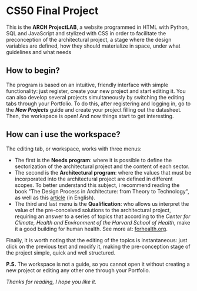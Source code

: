 # CS50 Final Project
  This is the **ARCH ProjectLAB**, a website programmed in HTML with Python, SQL and JavaScript and stylized with CSS in order to facilitate the preconception of the architectural project, a stage where the design variables are defined, how they should materialize in space, under what guidelines and what needs

## How to begin?
  The program is based on an intuitive, friendly interface with simple functionality: just register, create your new project and start editing it. You can also develop several projects simultaneously by switching the editing tabs through your Portfolio. To do this, after registering and logging in, go to the _**New Projects**_ guide and create your project filling out the datasheet. Then, the workspace is open! And now things start to get interesting.

## How can i use the workspace?
  The editing tab, or workspace, works with three menus:
  - The first is the **Needs program**: where it is possible to define the sectorization of the architectural project and the content of each sector. 
  - The second is the **Architectural program**: where the values that must be incorporated into the architectural project are defined in different scopes. To better understand this subject, i recommend reading the book "The Design Process in Architecture: from Theory to Technology", as well as this [article](https://www.researchgate.net/publication/287554488_Understanding_school_design_processes) (in English). 
  - The third and last menu is the **Qualification**: who allows us interpret the value of the pre-conceived solutions to the architectural project, requiring an answer to a series of topics that according to the _Center for Climate, Health and Environment of the Harvard School of Health_, make it a good building for human health. See more at: [forhealth.org](https://forhealth.org/).<br/>
  
  Finally, it is worth noting that the editing of the topics is instantaneous: just click on the previous text and modify it, making the pre-conception stage of the project simple, quick and well structured.
  
**P.S.** The workspace is not a guide, so you cannot open it without creating a new project or editing any other one through your Portfolio.

_Thanks for reading, I hope you like it._
